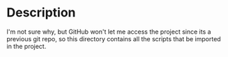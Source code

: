 # Description
I'm not sure why, but GitHub won't let me access the project since its a previous git repo, so this directory contains all the scripts that be imported in the project.